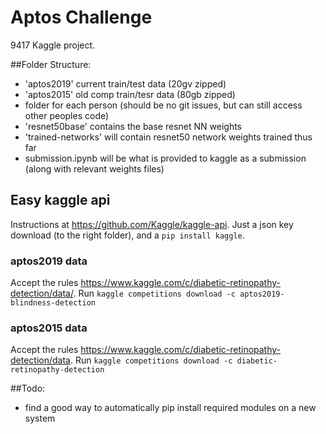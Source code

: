 # Aptos Challenge

9417 Kaggle project.

##Folder Structure:
- 'aptos2019' current train/test data (20gv zipped)
- 'aptos2015' old comp train/tesr data (80gb zipped)
- folder for each person (should be no git issues, but can still access other peoples code)
- 'resnet50base' contains the base resnet NN weights
- 'trained-networks' will contain resnet50 network weights trained thus far
- submission.ipynb will be what is provided to kaggle as a submission (along with relevant weights files)



## Easy kaggle api
Instructions at https://github.com/Kaggle/kaggle-api. Just a json key download (to the right folder), and a `pip install kaggle`.

### aptos2019 data
Accept the rules https://www.kaggle.com/c/diabetic-retinopathy-detection/data/. Run `kaggle competitions download -c aptos2019-blindness-detection`

### aptos2015 data
Accept the rules https://www.kaggle.com/c/diabetic-retinopathy-detection/data. Run `kaggle competitions download -c diabetic-retinopathy-detection`



##Todo:
- find a good way to automatically pip install required modules on a new system